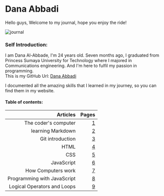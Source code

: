 # Dana Abbadi


Hello guys, Welcome to my journal, hope you enjoy the ride! 

![journal](https://theartofsimple.net/wp-content/uploads/2019/05/journal-laptop.jpg)

### Self Introduction:
I am Dana Al-Abbade, I'm 24 years old. Seven months ago, I graduated from Princess Sumaya University for Technology where I majored in Communications engineering.
And I'm here to fulfil my passion in programming.  
This is my GitHub Url: [Dana Abbadi](https://github.com/DanaAbbadi)
 
 I documented all the amazing skills that I learned in my journey, so you can find them in my website.

#### **Table of contents:**
 
 | Articles | Pages |
|----: |---:|
| The coder's computer | [1](https://danaabbadi.github.io/learning_journal/Learning) |
| learning Markdown | [2](https://danaabbadi.github.io/learning_journal/read2) |
| Git introduction   |  [3](https://danaabbadi.github.io/learning_journal/Git_Intro)  |
| HTML   |  [4](https://danaabbadi.github.io/learning_journal/HTML)  |
| CSS   |  [5](https://danaabbadi.github.io/learning_journal/CSS)  |
| JavaScript   |  [6](https://danaabbadi.github.io/learning_journal/Javascript)  |
| How Computers work   |  [7](https://danaabbadi.github.io/learning_journal/Computers)  |
| Programming with JavaScript   |  [8](https://danaabbadi.github.io/learning_journal/prog_with_JS)  |
| Logical Operators and Loops   |  [9](https://danaabbadi.github.io/learning_journal/Loops)  |


